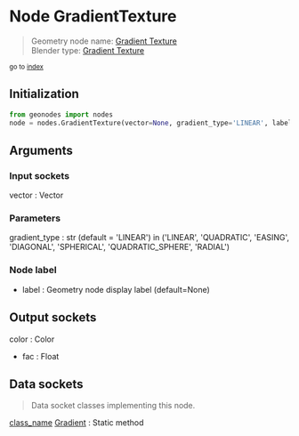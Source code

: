
# Node GradientTexture

> Geometry node name: [Gradient Texture](https://docs.blender.org/manual/en/latest/modeling/geometry_nodes/material/gradient_texture.html)<br>
  Blender type: [Gradient Texture](https://docs.blender.org/api/current/bpy.types.ShaderNodeTexGradient.html)
  
<sub>go to [index](/docs/index.md)</sub>

## Initialization

```python
from geonodes import nodes
node = nodes.GradientTexture(vector=None, gradient_type='LINEAR', label=None)
```



## Arguments


### Input sockets

vector : Vector

### Parameters

gradient_type : str (default = 'LINEAR') in ('LINEAR', 'QUADRATIC', 'EASING', 'DIAGONAL', 'SPHERICAL', 'QUADRATIC_SPHERE', 'RADIAL')

### Node label

- label : Geometry node display label (default=None)

## Output sockets

color : Color
- fac : Float

## Data sockets

> Data socket classes implementing this node.
  
[class_name](docs/sockets/Texture.md) [Gradient](docs/sockets/Texture.md#gradient) : Static method

